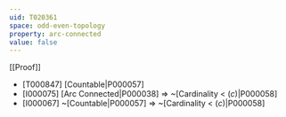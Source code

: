```yaml
---
uid: T020361
space: odd-even-topology
property: arc-connected
value: false
---
```

[[Proof]]

* [T000847] [Countable|P000057]
* [I000075] [Arc Connected|P000038] => ~[Cardinality < $\mathfrak(c)$|P000058]
* [I000067] ~[Countable|P000057] => ~[Cardinality < $\mathfrak(c)$|P000058]

